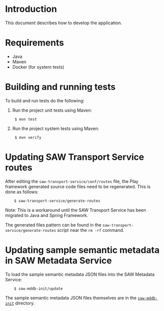 # Introduction

This document describes how to develop the application.

# Requirements

- Java
- Maven
- Docker (for system tests)

# Building and running tests

To build and run tests do the following:

1. Run the project unit tests using Maven:

        $ mvn test

2. Run the project system tests using Maven:

        $ mvn verify

# Updating SAW Transport Service routes

After editing the `saw-transport-service/conf/routes` file, the Play
framework generated source code files need to be regenerated.  This is
done as follows:

        $ saw-transport-service/generate-routes

Note: This is a workaround until the SAW Transport Service has been
migrated to Java and Spring Framework.

The generated files pattern can be found in the
`saw-transport-service/generate-routes` script near the `rm -rf`
command.

# Updating sample semantic metadata in SAW Metadata Service

To load the sample semantic metadata JSON files into the SAW Metadata
Service:

        $ saw-mddb-init/update
        
The sample semantic metadata JSON files themselves are in
the [`saw-mddb-init`](../saw-mddb-init) directory.
